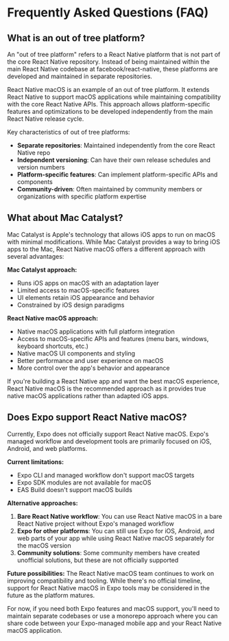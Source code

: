 # Frequently Asked Questions (FAQ)

## What is an out of tree platform?

An "out of tree platform" refers to a React Native platform that is not part of the core React Native repository. Instead of being maintained within the main React Native codebase at facebook/react-native, these platforms are developed and maintained in separate repositories.

React Native macOS is an example of an out of tree platform. It extends React Native to support macOS applications while maintaining compatibility with the core React Native APIs. This approach allows platform-specific features and optimizations to be developed independently from the main React Native release cycle.

Key characteristics of out of tree platforms:
- **Separate repositories**: Maintained independently from the core React Native repo
- **Independent versioning**: Can have their own release schedules and version numbers
- **Platform-specific features**: Can implement platform-specific APIs and components
- **Community-driven**: Often maintained by community members or organizations with specific platform expertise

## What about Mac Catalyst?

Mac Catalyst is Apple's technology that allows iOS apps to run on macOS with minimal modifications. While Mac Catalyst provides a way to bring iOS apps to the Mac, React Native macOS offers a different approach with several advantages:

**Mac Catalyst approach:**
- Runs iOS apps on macOS with an adaptation layer
- Limited access to macOS-specific features
- UI elements retain iOS appearance and behavior
- Constrained by iOS design paradigms

**React Native macOS approach:**
- Native macOS applications with full platform integration
- Access to macOS-specific APIs and features (menu bars, windows, keyboard shortcuts, etc.)
- Native macOS UI components and styling
- Better performance and user experience on macOS
- More control over the app's behavior and appearance

If you're building a React Native app and want the best macOS experience, React Native macOS is the recommended approach as it provides true native macOS applications rather than adapted iOS apps.

## Does Expo support React Native macOS?

Currently, Expo does not officially support React Native macOS. Expo's managed workflow and development tools are primarily focused on iOS, Android, and web platforms.

**Current limitations:**
- Expo CLI and managed workflow don't support macOS targets
- Expo SDK modules are not available for macOS
- EAS Build doesn't support macOS builds

**Alternative approaches:**
1. **Bare React Native workflow**: You can use React Native macOS in a bare React Native project without Expo's managed workflow
2. **Expo for other platforms**: You can still use Expo for iOS, Android, and web parts of your app while using React Native macOS separately for the macOS version
3. **Community solutions**: Some community members have created unofficial solutions, but these are not officially supported

**Future possibilities:**
The React Native macOS team continues to work on improving compatibility and tooling. While there's no official timeline, support for React Native macOS in Expo tools may be considered in the future as the platform matures.

For now, if you need both Expo features and macOS support, you'll need to maintain separate codebases or use a monorepo approach where you can share code between your Expo-managed mobile app and your React Native macOS application.